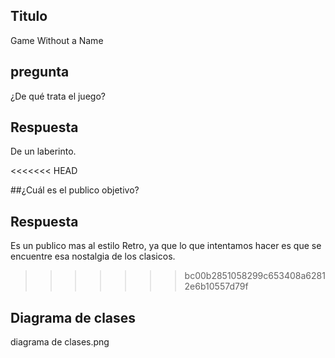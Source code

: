 ## Titulo 
Game Without a Name


## pregunta
¿De qué trata el juego?

## Respuesta 
De un laberinto.

<<<<<<< HEAD

##¿Cuál es el publico objetivo?

## Respuesta
Es un publico mas al estilo Retro, ya que lo que intentamos 
hacer es que se encuentre esa nostalgia de los clasicos.
>>>>>>> bc00b2851058299c653408a62812e6b10557d79f

## Diagrama de clases
diagrama de clases.png